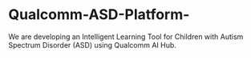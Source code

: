 # Qualcomm-ASD-Platform-
We are developing an Intelligent Learning Tool for Children with Autism Spectrum Disorder (ASD) using Qualcomm AI Hub. 
